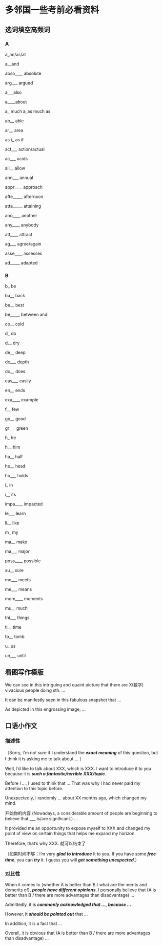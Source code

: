 # 多邻国一些考前必看资料

## 选词填空高频词

### A

a_an/as/at

a__and

abso____ absolute

arg___ argued

a___also

a____about

a_ much a_as much as

ab__ able

ar__ area

as i_ as if

act___ action/actual

ac___ acids

all__ allow

ann___ annual

appr____ approach

afte_____ afternoon

atta_____ attaining

ano____ another

any____ anybody

att____ attract

ag___  agree/again

asse____ assesses

ad_____ adapted
### B
b_   be

ba__ back

be__ best

be_____ between and

co__ cold

d_   do

d__  dry

de__ deep

de___ depth

do__ does

eas___ easily

en__ ends

exa____ example

f__ few

go__ good

gr___ green

h_ he

h__ him

ha__ half

he__ head

ho___ holds

i_   in

i__ its

impa____ impacted

le___  learn

li__  like

m_  my

ma__  make

ma___ major

poss____ possible

su__  sure

me___ meets

me___ means

mom____  moments

mu__  much



thi___ things

ti__ time

to__ tomb

u_  us

un___ until
## 看图写作模版

We can see in this intriguing and quaint picture that there are X(数字) vivacious people doing sth. ...

It can be manifestly seen in this fabulous snapshot that ...

As depicted in this engrossing image, ...

## 口语小作文
### 描述性
（Sorry, I'm not sure if I understand the ***exact meaning*** of this question, but I think it is asking me to talk about ... ）

Well, I’d like to talk about XXX, which is XXX. I want to introduce it to you because it is ***such a fantastic/terrible XXX/topic***.

Before I ..., I used to think that ... That was why I had never paid my attention to this topic before.

Unexpectedly, I randomly ... about XX months ago, which changed my mind.

开始你的内容 (Nowadays, a considerable amount of people are beginning to believe that ___ is/are significant.) ...

It provided me an opportunity to expose myself to XXX and changed my point of view on certain things that helps me expand my horizon.

Therefore, that’s why XXX. 就可以结束了

（如果时间不够：I’m very ***glad to introduce*** it to you. If you have some ***free time***, you can ***try*** it. I guess you will ***get something unexpected***.）


### 对比性

When it comes to (whether A is better than B / what are the merits and demerits of), ***people have different opinions***. I personally believe that (A is better than B / there are more advantages than disadvantage) ...

Admittedly, it is ***commonly acknowledged that ..., because ...***

However, it ***should be pointed out*** that ...

In addition, it is a fact that ...

Overall, it is obvious that (A is better than B / there are more advantages than disadvantage) ...
